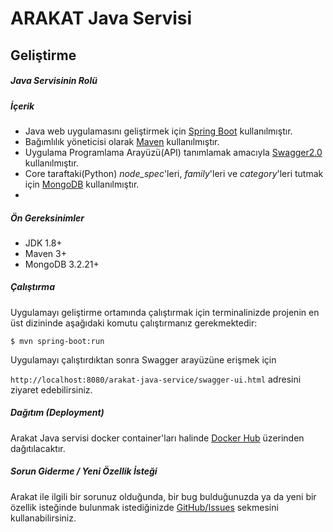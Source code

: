 # ARAKAT Java Servisi

## Geliştirme

##### Java Servisinin Rolü


##### İçerik

* Java web uygulamasını geliştirmek için [Spring Boot](https://spring.io/projects/spring-boot) kullanılmıştır.
* Bağımlılık yöneticisi olarak [Maven](https://maven.apache.org/) kullanılmıştır.
* Uygulama Programlama Arayüzü(API) tanımlamak amacıyla [Swagger2.0](https://swagger.io/docs/specification/2-0/basic-structure/) kullanılmıştır.
* Core taraftaki(Python) _node_spec_'leri, _family_'leri ve _category_'leri tutmak için [MongoDB](https://www.mongodb.com/) kullanılmıştır.
* 

##### Ön Gereksinimler

* JDK 1.8+
* Maven 3+
* MongoDB 3.2.21+

##### Çalıştırma
Uygulamayı geliştirme ortamında çalıştırmak için terminalinizde projenin en üst dizininde aşağıdaki komutu çalıştırmanız gerekmektedir:

``
$ mvn spring-boot:run
``

Uygulamayı çalıştırdıktan sonra Swagger arayüzüne erişmek için

``
http://localhost:8080/arakat-java-service/swagger-ui.html
``
adresini ziyaret edebilirsiniz.

##### Dağıtım (Deployment)

Arakat Java servisi docker container'ları halinde [Docker Hub](https://hub.docker.com/) üzerinden dağıtılacaktır.

##### Sorun Giderme / Yeni Özellik İsteği

Arakat ile ilgili bir sorunuz olduğunda, bir bug bulduğunuzda ya da yeni bir özellik isteğinde bulunmak istediğinizde [GitHub/Issues](https://github.com/arakat-community/arakat/issues) sekmesini kullanabilirsiniz.